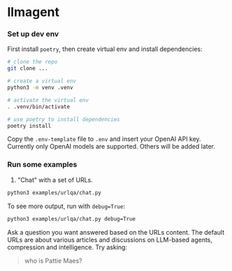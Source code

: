 # llmagent

<!--
Fix these badge links later

[![Documentation](https://readthedocs.org/projects/project-name/badge/)](https://project-name.readthedocs.io/)

[![Build Status](https://github.com/username/repository-name/actions/workflows/workflow-name.yml/badge.svg)](https://github.com/username/repository-name/actions)

[![codecov](https://codecov.io/gh/username/repository-name/branch/main/graph/badge.svg)](https://codecov.io/gh/username/repository-name)

[![License](https://img.shields.io/github/license/username/repository-name)](https://github.com/username/repository-name/blob/main/LICENSE)

-->

### Set up dev env

First install `poetry`, then create virtual env and install dependencies:

```bash
# clone the repo
git clone ...

# create a virtual env
python3 -m venv .venv

# activate the virtual env
. .venv/bin/activate

# use poetry to install dependencies
poetry install
```
Copy the `.env-template` file to `.env` and insert your OpenAI API key.
Currently only OpenAI models are supported. Others will be added later.



### Run some examples

1. "Chat" with a set of URLs. 
```bash
python3 examples/urlqa/chat.py
```

To see more output, run with `debug=True`:
```bash
python3 examples/urlqa/chat.py debug=True
```

Ask a question you want answered based on the URLs content. The default 
URLs are about various articles and discussions on LLM-based agents, 
compression and intelligence. Try asking:
> who is Pattie Maes?





